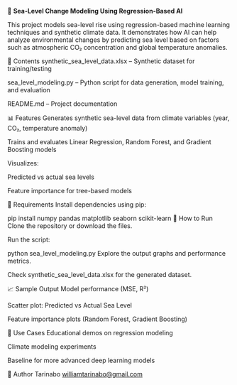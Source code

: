 🌊 **Sea-Level Change Modeling Using Regression-Based AI**

This project models sea-level rise using regression-based machine learning techniques and synthetic climate data. It demonstrates how AI can help analyze environmental changes by predicting sea level based on factors such as atmospheric CO₂ concentration and global temperature anomalies.

📁 Contents
synthetic_sea_level_data.xlsx – Synthetic dataset for training/testing

sea_level_modeling.py – Python script for data generation, model training, and evaluation

README.md – Project documentation

📊 Features
Generates synthetic sea-level data from climate variables (year, CO₂, temperature anomaly)

Trains and evaluates Linear Regression, Random Forest, and Gradient Boosting models

Visualizes:

Predicted vs actual sea levels

Feature importance for tree-based models

🔧 Requirements
Install dependencies using pip:




pip install numpy pandas matplotlib seaborn scikit-learn
🚀 How to Run
Clone the repository or download the files.

Run the script:




python sea_level_modeling.py
Explore the output graphs and performance metrics.

Check synthetic_sea_level_data.xlsx for the generated dataset.

📈 Sample Output
Model performance (MSE, R²)

Scatter plot: Predicted vs Actual Sea Level

Feature importance plots (Random Forest, Gradient Boosting)

📌 Use Cases
Educational demos on regression modeling

Climate modeling experiments

Baseline for more advanced deep learning models

📄 Author
Tarinabo williamtarinabo@gmail.com

